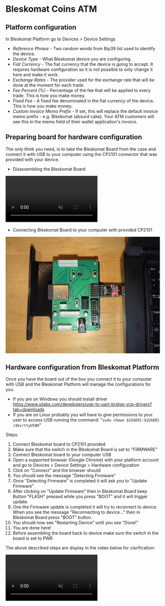 # Bleskomat Coins ATM

## Platform configuration

In Bleskomat Platform go to Devices > Device Settings

- _Reference Phrase_ - Two random words from Bip39 list used to identify the device.
- _Device Type_ - What Bleskomat device you are configuring.
- _Fiat Currency_ - The fiat currency that the device is going to accept. It requires hardware configuration so it is not possible to only change it here and make it work.
- _Exchange Rates_ - The provider used for the exchange rate that will be done at the moment for each trade.
- _Fee Percent (%)_ - Percentage of the fee that will be applied to every trade. This is how you make money.
- _Fixed Fee_ - A fixed fee denominated in the fiat currency of the device. This is how you make money.
- _Custom Invoice Memo Prefix_ - If set, this will replace the default invoice memo prefix - e.g. Bleskomat (absurd cake). Your ATM customers will see this in the memo field of their wallet application's invoice.

## Preparing board for hardware configuration

The only think you need, is to take the Bleskomat Board from the case and connect it with USB to your computer using the CP2101 connector that was provided with your device.

- Disassembling the Bleskomat Board

<video controls muted>
  <source src="./assets/disassembly-bleskomat-coin-board.mp4" type="video/mp4">
</video>

- Connecting Bleskomat Board to your computer with provided CP2101

![](./assets/bleskomat-coins-board-connected.jpeg)

## Hardware configuration from Bleskomat Platform

Once you have the board out of the box you connect it to your computer with USB and the Bleskomat Platform will manage the configurations for you.

- If you are on Windows you should install driver https://www.silabs.com/developers/usb-to-uart-bridge-vcp-drivers?tab=downloads
- If you are on Linux probably you will have to give permissions to your user to access USB running the command: "`sudo chown ${USER}:${USER} /dev/ttyUSB0`"

Steps:

1. Connect Bleskomat board to CP2101 provided
1. Make sure that the switch in the Bleskomat Board is set to "FIRMWARE"
1. Connect Bleskomat board to your computer USB
1. Open a supported browser (Google Chrome) with your platform account and go to Devices > Device Settings > Hardware configuration
1. Click on "Connect" and the browser should
1. You should see the message "Detecting Firmware"
1. Once "Detecting Firmware" is completed it will ask you to "Update Firmware"
1. After clicking on "Update Firmware" then in Bleskomat Board keep Button "FLASH" pressed while you press "BOOT" and it will trigger update.
1. One the Firmware update is completed it will try to reconnect to device. When you see the message "Reconnecting to device..." then in Bleskomat Board press "BOOT" button.
1. You should now see "Restarting Device" until you see "Done!"
1. You are done here!
1. Before assembling the board back to device make sure the switch in the board is set to PWR

The above described steps are display in the video below for clarification:

<video controls muted>
  <source src="./assets/bleskomat-coins-hardware-configuration.webm" type="video/mp4">
</video>
